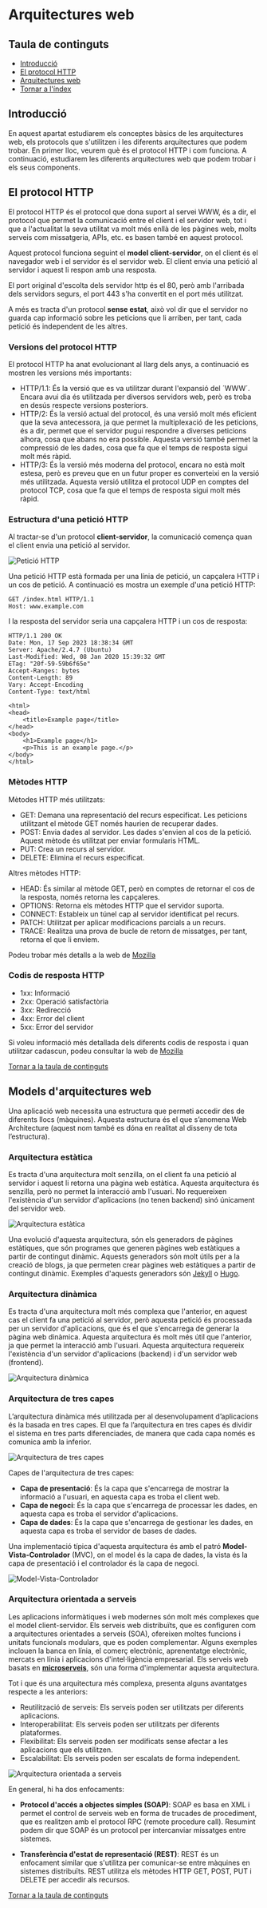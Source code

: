 # Arquitectures web

## Taula de continguts

- [Introducció](#introducció)
- [El protocol HTTP](#el-protocol-http)
- [Arquitectures web](#models-darquitectures-web)
- [Tornar a l'índex](/README.md)

## Introducció

En aquest apartat estudiarem els conceptes bàsics de les arquitectures web, els protocols que s'utilitzen i les diferents arquitectures que podem trobar. En primer lloc, veurem què és el protocol HTTP i com funciona. A continuació, estudiarem les diferents arquitectures web que podem trobar i els seus components.

## El protocol HTTP

El protocol HTTP és el protocol que dona suport al servei WWW, és a dir, el protocol que permet la comunicació entre el client i el servidor web, tot i que a l'actualitat la seva utilitat va molt més enllà de les pàgines web, molts serveis com missatgeria, APIs, etc. es basen també en aquest protocol.

Aquest protocol funciona seguint el **model client-servidor**, on el client és el navegador web i el servidor és el servidor web. El client envia una petició al servidor i aquest li respon amb una resposta.

El port original d'escolta dels servidor http és el 80, però amb l'arribada dels servidors segurs, el port 443  s'ha convertit en el port més utilitzat.

A més es tracta d'un protocol **sense estat**, això vol dir que el servidor no guarda cap informació sobre les peticions que li arriben, per tant, cada petició és independent de les altres.

### Versions del protocol HTTP

El protocol HTTP ha anat evolucionant al llarg dels anys, a continuació es mostren les versions més importants:

- HTTP/1.1: És la versió que es va utilitzar durant l'expansió del ´WWW´. Encara avui dia és utilitzada per diversos servidors web, però es troba en desús respecte versions posteriors.
- HTTP/2: És la versió actual del protocol, és una versió molt més eficient que la seva antecessora, ja que permet la multiplexació de les peticions, és a dir, permet que el servidor pugui respondre a diverses peticions alhora, cosa que abans no era possible. Aquesta versió també permet la compressió de les dades, cosa que fa que el temps de resposta sigui molt més ràpid.
- HTTP/3: És la versió més moderna del protocol, encara no està molt estesa, però es preveu que en un futur proper es converteixi en la versió més utilitzada. Aquesta versió utilitza el protocol UDP en comptes del protocol TCP, cosa que fa que el temps de resposta sigui molt més ràpid.

### Estructura d'una petició HTTP

Al tractar-se d'un protocol **client-servidor**, la comunicació comença quan el client envia una petició al servidor.

![Petició HTTP](/images/peticio-http.png)

Una petició HTTP està formada per una línia de petició, un capçalera HTTP i un cos de petició. A continuació es mostra un exemple d'una petició HTTP:

```http
GET /index.html HTTP/1.1
Host: www.example.com
```

I la resposta del servidor seria una capçalera HTTP i un cos de resposta:

```http
HTTP/1.1 200 OK
Date: Mon, 17 Sep 2023 18:38:34 GMT
Server: Apache/2.4.7 (Ubuntu)
Last-Modified: Wed, 08 Jan 2020 15:39:32 GMT
ETag: "20f-59-59b6f65e"
Accept-Ranges: bytes
Content-Length: 89
Vary: Accept-Encoding
Content-Type: text/html

<html>
<head>
    <title>Example page</title>
</head>
<body>
    <h1>Example page</h1>
    <p>This is an example page.</p>
</body>
</html>
```

### Mètodes HTTP

Mètodes HTTP més utilitzats:

- GET: Demana una representació del recurs especificat. Les peticions utilitzant el mètode GET només haurien de recuperar dades.
- POST: Envia dades al servidor. Les dades s'envien al cos de la petició. Aquest mètode és utilitzat per enviar formularis HTML.
- PUT: Crea un recurs al servidor.  
- DELETE: Elimina el recurs especificat.

Altres mètodes HTTP:

- HEAD: És similar al mètode GET, però en comptes de retornar el cos de la resposta, només retorna les capçaleres.
- OPTIONS: Retorna els mètodes HTTP que el servidor suporta.
- CONNECT: Estableix un túnel cap al servidor identificat pel recurs.
- PATCH: Utilitzat per aplicar modificacions parcials a un recurs.
- TRACE: Realitza una prova de bucle de retorn de missatges, per tant, retorna el que li enviem.

Podeu trobar més detalls a la web de [Mozilla](https://developer.mozilla.org/es/docs/Web/HTTP/Methods)

### Codis de resposta HTTP

- 1xx: Informació
- 2xx: Operació satisfactòria
- 3xx: Redirecció
- 4xx: Error del client
- 5xx: Error del servidor

Si voleu informació més detallada dels diferents codis de resposta i quan utilitzar cadascun, podeu consultar la web de [Mozilla](https://developer.mozilla.org/es/docs/Web/HTTP/Status)

[Tornar a la taula de continguts](#taula-de-continguts)

## Models d'arquitectures web

Una aplicació web necessita una estructura que permeti accedir des de diferents llocs (màquines). Aquesta estructura és el que s’anomena Web Architecture (aquest nom també es dóna en realitat al disseny de tota l’estructura).

### Arquitectura estàtica

Es tracta d'una arquitectura molt senzilla, on el client fa una petició al servidor i aquest li retorna una pàgina web estàtica. Aquesta arquitectura és  senzilla, però no permet la interacció amb l'usuari. No requereixen l'existència d'un servidor d'aplicacions (no tenen backend) sinó únicament del servidor web.

![Arquitectura estàtica](/images/arquitectura-estatica.png)

Una evolució d'aquesta arquitectura, són els generadors de pàgines estàtiques, que són programes que generen pàgines web estàtiques a partir de contingut dinàmic. Aquests generadors són molt útils per a la creació de blogs, ja que permeten crear pàgines web estàtiques a partir de contingut dinàmic. Exemples d'aquests generadors són [Jekyll](https://jekyllrb.com/) o [Hugo](https://gohugo.io/).

### Arquitectura dinàmica

Es tracta d'una arquitectura molt més complexa que l'anterior, en aquest cas el client fa una petició al servidor, però aquesta petició és processada per un servidor d'aplicacions, que és el que s'encarrega de generar la pàgina web dinàmica. Aquesta arquitectura és molt més útil que l'anterior, ja que permet la interacció amb l'usuari. Aquesta arquitectura requereix l'existència d'un servidor d'aplicacions (backend) i d'un servidor web (frontend).

![Arquitectura dinàmica](/images/arquitectura-dinamica.png)

### Arquitectura de tres capes

L’arquitectura dinàmica més utilitzada per al desenvolupament d’aplicacions és la basada en tres capes. El que fa l’arquitectura en tres capes és dividir el sistema en tres parts diferenciades, de manera que cada capa només es comunica amb la inferior.

![Arquitectura de tres capes](/images/arquitectura-tres-capes.png)

Capes de l'arquitectura de tres capes:

- **Capa de presentació**: És la capa que s'encarrega de mostrar la informació a l'usuari, en aquesta capa es troba el client web.
- **Capa de negoci**: És la capa que s'encarrega de processar les dades, en aquesta capa es troba el servidor d'aplicacions.
- **Capa de dades**: És la capa que s'encarrega de gestionar les dades, en aquesta capa es troba el servidor de bases de dades.

Una implementació típica d'aquesta arquitectura és amb el patró **Model-Vista-Controlador** (MVC), on el model és la capa de dades, la vista és la capa de presentació i el controlador és la capa de negoci.

![Model-Vista-Controlador](/images/model-vista-controlador.png)

### Arquitectura orientada a serveis

Les aplicacions informàtiques i web modernes són molt més complexes que el model client-servidor. Els serveis web distribuïts, que es configuren com a arquitectures orientades a serveis (SOA), ofereixen moltes funcions i unitats funcionals modulars, que es poden complementar. Alguns exemples inclouen la banca en línia, el comerç electrònic, aprenentatge electrònic, mercats en línia i aplicacions d'intel·ligència empresarial. Els serveis web basats en [**microserveis**](https://aws.amazon.com/es/microservices/), són una forma d'implementar aquesta arquitectura.

Tot i que és una arquitectura més complexa, presenta alguns avantatges respecte a les anteriors:

- Reutilització de serveis: Els serveis poden ser utilitzats per diferents aplicacions.
- Interoperabilitat: Els serveis poden ser utilitzats per diferents plataformes.
- Flexibilitat: Els serveis poden ser modificats sense afectar a les aplicacions que els utilitzen.
- Escalabilitat: Els serveis poden ser escalats de forma independent.

![Arquitectura orientada a serveis](/images/arquitectura-orientada-a-serveis.png)

En general, hi ha dos enfocaments:

- **Protocol d'accés a objectes simples (SOAP)**: SOAP  es basa en XML i permet el control de serveis web en forma de trucades de procediment, que es realitzen amb el protocol RPC (remote procedure call). Resumint podem dir que SOAP és un protocol per intercanviar missatges entre sistemes.

- **Transferència d'estat de representació (REST)**: REST és un enfocament similar que s'utilitza per comunicar-se entre màquines en sistemes distribuïts. REST utilitza els mètodes HTTP GET, POST, PUT i DELETE per accedir als recursos.

[Tornar a la taula de continguts](#taula-de-continguts)
